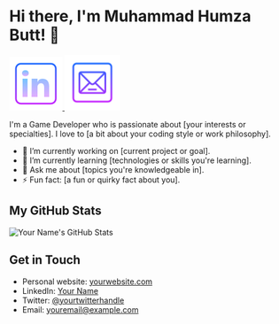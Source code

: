 # Hi there, I'm Muhammad Humza Butt! 👋

<a href="https://www.linkedin.com/in/muhammad-humza-butt">
  <img src="icons/linkedin-96.png" alt="LinkedIn" width="96" height="96">
</a>
<a href="https://www.linkedin.com/in/muhammad-humza-butt">
  <img src="icons/mail-96.png" alt="Email" width="100" height="100">
</a>


I'm a Game Developer who is passionate about [your interests or specialties]. I love to [a bit about your coding style or work philosophy].

- 🔭 I’m currently working on [current project or goal].
- 🌱 I’m currently learning [technologies or skills you're learning].
- 💬 Ask me about [topics you're knowledgeable in].
- ⚡ Fun fact: [a fun or quirky fact about you].

## My GitHub Stats

![Your Name's GitHub Stats](https://github-readme-stats.vercel.app/api?username=humza-13&show_icons=true)

## Get in Touch

- Personal website: [yourwebsite.com](https://yourwebsite.com)
- LinkedIn: [Your Name](https://www.linkedin.com/in/yourusername/)
- Twitter: [@yourtwitterhandle](https://twitter.com/yourtwitterhandle)
- Email: [youremail@example.com](mailto:youremail@example.com)
